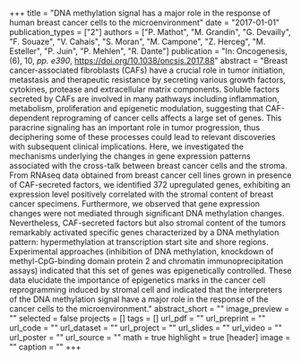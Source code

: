 +++
title = "DNA methylation signal has a major role in the response of human breast cancer cells to the microenvironment"
date = "2017-01-01"
publication_types = ["2"]
authors = ["P. Mathot", "M. Grandin", "G. Devailly", "F. Souaze", "V. Cahais", "S. Moran", "M. Campone", "Z. Herceg", "M. Esteller", "P. Juin", "P. Mehlen", "R. Dante"]
publication = "In: Oncogenesis, (6), 10, _pp. e390_, https://doi.org/10.1038/oncsis.2017.88"
abstract = "Breast cancer-associated fibroblasts (CAFs) have a crucial role in tumor initiation, metastasis and therapeutic resistance by secreting various growth factors, cytokines, protease and extracellular matrix components. Soluble factors secreted by CAFs are involved in many pathways including inflammation, metabolism, proliferation and epigenetic modulation, suggesting that CAF-dependent reprograming of cancer cells affects a large set of genes. This paracrine signaling has an important role in tumor progression, thus deciphering some of these processes could lead to relevant discoveries with subsequent clinical implications. Here, we investigated the mechanisms underlying the changes in gene expression patterns associated with the cross-talk between breast cancer cells and the stroma. From RNAseq data obtained from breast cancer cell lines grown in presence of CAF-secreted factors, we identified 372 upregulated genes, exhibiting an expression level positively correlated with the stromal content of breast cancer specimens. Furthermore, we observed that gene expression changes were not mediated through significant DNA methylation changes. Nevertheless, CAF-secreted factors but also stromal content of the tumors remarkably activated specific genes characterized by a DNA methylation pattern: hypermethylation at transcription start site and shore regions. Experimental approaches (inhibition of DNA methylation, knockdown of methyl-CpG-binding domain protein 2 and chromatin immunoprecipitation assays) indicated that this set of genes was epigenetically controlled. These data elucidate the importance of epigenetics marks in the cancer cell reprogramming induced by stromal cell and indicated that the interpreters of the DNA methylation signal have a major role in the response of the cancer cells to the microenvironment."
abstract_short = ""
image_preview = ""
selected = false
projects = []
tags = []
url_pdf = ""
url_preprint = ""
url_code = ""
url_dataset = ""
url_project = ""
url_slides = ""
url_video = ""
url_poster = ""
url_source = ""
math = true
highlight = true
[header]
image = ""
caption = ""
+++
